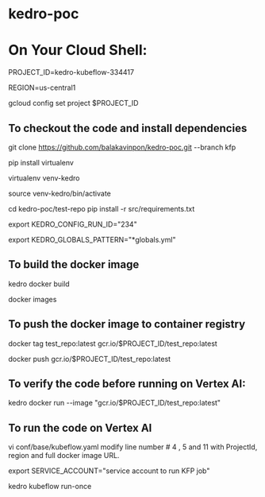 # kedro-poc

# On Your Cloud Shell:

PROJECT_ID=kedro-kubeflow-334417

REGION=us-central1

gcloud config set project $PROJECT_ID

## To checkout the code and install dependencies

git clone https://github.com/balakavinpon/kedro-poc.git --branch kfp

pip install virtualenv

virtualenv venv-kedro

source venv-kedro/bin/activate

cd kedro-poc/test-repo
pip install -r src/requirements.txt 

export KEDRO_CONFIG_RUN_ID="234"

export KEDRO_GLOBALS_PATTERN="*globals.yml"

## To build the docker image 

kedro docker build

docker images

## To push the docker image to container registry 

docker tag test_repo:latest   gcr.io/$PROJECT_ID/test_repo:latest

docker push   gcr.io/$PROJECT_ID/test_repo:latest


## To verify the code before running on Vertex AI:

kedro docker run --image "gcr.io/$PROJECT_ID/test_repo:latest"


## To run the code on Vertex AI 

vi conf/base/kubeflow.yaml 
modify line number # 4 , 5 and 11 with ProjectId, region and full docker image URL. 

export SERVICE_ACCOUNT="service account to run KFP job"

kedro kubeflow run-once 
